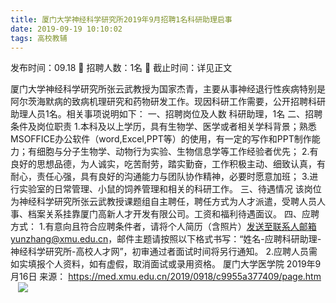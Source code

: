 ```yaml
---
title: 厦门大学神经科学研究所2019年9月招聘1名科研助理启事
date: 2019-09-19 10:10:02
tags: 高校教辅
---
```

发布时间：09.18   🌟   招聘人数：1名   🌈   截止时间：详见正文
<!-- more -->
厦门大学神经科学研究所张云武教授为国家杰青，主要从事神经退行性疾病特别是阿尔茨海默病的致病机理研究和药物研发工作。现因科研工作需要，公开招聘科研助理人员1名。相关事项说明如下：
一、招聘岗位及人数
科研助理，1名
二、招聘条件及岗位职责
1.本科及以上学历，具有生物学、医学或者相关学科背景；熟悉MSOFFICE办公软件（word,Excel,PPT等）的使用，有一定的写作和PPT制作能力；有细胞与分子生物学、动物行为实验、生物信息学等工作经验者优先；
2.有良好的思想品德，为人诚实，吃苦耐劳，踏实勤奋，工作积极主动、细致认真，有耐心，责任心强，具有良好的沟通能力与团队协作精神，必要时愿意加班；
3.进行实验室的日常管理、小鼠的饲养管理和相关的科研工作。
三、待遇情况
该岗位为神经科学研究所张云武教授课题组自主聘任，聘任方式为人才派遣，受聘人员人事、档案关系挂靠厦门高新人才开发有限公司。工资和福利待遇面议。
四、应聘方式：
1.有意向且符合应聘条件者，请将个人简历（含照片）发送至联系人邮箱yunzhang@xmu.edu.cn，邮件主题请按照以下格式书写：“姓名-应聘科研助理-神经科学研究所-高校人才网”，初审通过者面试时间将另行通知。
2.应聘人员需如实填报个人资料，如有虚假，取消面试或录用资格。
厦门大学医学院
2019年9月16日
来源：
https://med.xmu.edu.cn/2019/0918/c9955a377409/page.htm
 
 ![](https://cdn.weiweiblog.cn/20181015134814.png)